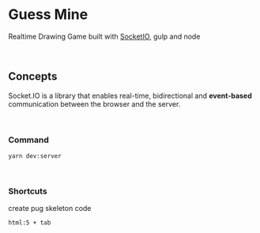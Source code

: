 # Guess Mine
Realtime Drawing Game built with [SocketIO](https://socket.io/), gulp and node

<br>

## Concepts
Socket.IO is a library that enables real-time, bidirectional and **event-based** communication between the browser and the server.

<br>

### Command

```shell
yarn dev:server
```

<br>

### Shortcuts

create pug skeleton code
```
html:5 + tab
```
